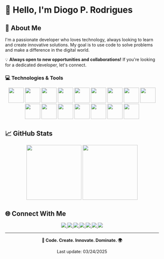 # 👋 Hello, I'm Diogo P. Rodrigues

## 🚀 About Me

I'm a passionate developer who loves technology, always looking to learn and create innovative solutions. My goal is to use code to solve problems and make a difference in the digital world.

💡 **Always open to new opportunities and collaborations!** If you're looking for a dedicated developer, let's connect.

### 💻 Technologies & Tools

<div align="center">
  <a href="https://developer.mozilla.org/en-US/docs/Web/HTML"><img src="https://skillicons.dev/icons?i=html" height="50" /></a>
  <a href="https://developer.mozilla.org/en-US/docs/Web/CSS"><img src="https://skillicons.dev/icons?i=css" height="50" /></a>
  <a href="https://developer.mozilla.org/en-US/docs/Web/JavaScript"><img src="https://skillicons.dev/icons?i=js" height="50" /></a>
  <a href="https://nodejs.org/"><img src="https://skillicons.dev/icons?i=nodejs" height="50" /></a>
  <a href="https://learn.microsoft.com/en-us/dotnet/csharp/"><img src="https://skillicons.dev/icons?i=cs" height="50" /></a>
  <a href="https://www.python.org/"><img src="https://skillicons.dev/icons?i=python" height="50" /></a>
  <a href="https://www.cplusplus.com/"><img src="https://skillicons.dev/icons?i=cpp" height="50" /></a>
  <a href="https://geoserver.org/"><img src="https://avatars.githubusercontent.com/u/186522?s=200&v=4" height="50" /></a>
  <a href="https://leafletjs.com/"><img src="https://img.icons8.com/color/50/000000/leaf.png" height="50" /></a>
  <a href="https://ollama.com/"><img src="https://ollama.com/public/ollama.png" height="50" /></a>
  <a href="https://www.postgresql.org/"><img src="https://skillicons.dev/icons?i=postgres" height="50" /></a>
  <a href="https://getbootstrap.com/"><img src="https://skillicons.dev/icons?i=bootstrap" height="50" /></a>
  <a href="https://www.linux.org/"><img src="https://skillicons.dev/icons?i=linux" height="50" /></a>
  <a href="https://www.nginx.com/"><img src="https://skillicons.dev/icons?i=nginx" height="50" /></a>
  <a href="https://qgis.org/"><img src="https://upload.wikimedia.org/wikipedia/commons/7/77/Qgis-icon-3.0.png" height="50" /></a>
  <a href="https://www.docker.com/"><img src="https://skillicons.dev/icons?i=docker" height="50" /></a>
</div>

## 📈 GitHub Stats

<div align="center">
  <img height="180em" src="https://github-readme-stats.vercel.app/api?username=diogod2r&show_icons=true&theme=dracula&include_all_commits=true&count_private=true"/>
  <img height="180em" src="https://github-readme-stats.vercel.app/api/top-langs/?username=diogod2r&layout=compact&langs_count=7&theme=dracula"/>
</div>

## 🌐 Connect With Me

<div align="center">
  <a href="https://linkedin.com/in/diogod2r" target="_blank">
    <img src="https://img.shields.io/badge/-LinkedIn-%230077B5?style=for-the-badge&logo=linkedin&logoColor=white">
  </a>
  <a href="https://instagram.com/diogod2r" target="_blank">
    <img src="https://img.shields.io/badge/-Instagram-%23E4405F?style=for-the-badge&logo=instagram&logoColor=white">
  </a>
  <a href="https://www.youtube.com/@diogod2r" target="_blank">
    <img src="https://img.shields.io/badge/-YouTube-%23FF0000?style=for-the-badge&logo=youtube&logoColor=white">
  </a>
  <a href="https://www.twitch.tv/diogod2r" target="_blank">
    <img src="https://img.shields.io/badge/-Twitch-%239146FF?style=for-the-badge&logo=twitch&logoColor=white">
  </a>
  <a href="https://kick.com/diogod2r" target="_blank">
    <img src="https://img.shields.io/badge/-Kick-%2320C20E?style=for-the-badge&logo=kick&logoColor=white">
  </a>
  <a href="https://d2rt.com" target="_blank">
    <img src="https://img.shields.io/badge/-Website-%23000000?style=for-the-badge&logo=google-chrome&logoColor=white">
  </a>
  <a href="mailto:diogo@d2rt.com">
    <img src="https://img.shields.io/badge/-Email-%23333?style=for-the-badge&logo=gmail&logoColor=white">
  </a>
</div>

---

<div align="center">
  <p><strong>🚀 Code. Create. Innovate. Dominate. 🌍</strong></p>
  <p>Last update: 03/24/2025</p>
</div>

